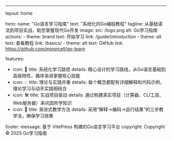 ---
layout: home

hero:
  name: "Go语言学习指南"
  text: "系统化的Go编程教程"
  tagline: 从基础语法到项目实战，助您掌握现代Go开发
  image:
    src: /logo.png
    alt: Go学习指南
  actions:
    - theme: brand
      text: 开始学习
      link: /guide/introduction
    - theme: alt
      text: 查看教程
      link: /basics/
    - theme: alt
      text: GitHub
      link: https://github.com/minorcell/go-learn

features:
  - icon: 📖
    title: 系统化学习路径
    details: 精心设计的学习路线，从Go语言基础到高级特性，循序渐进掌握核心技能
  - icon: 💡
    title: 理论与实践并重
    details: 每个概念都配有详细解释和代码示例，理论学习与动手实践相结合
  - icon: 🛠️
    title: 实战项目驱动
    details: 通过构建真实项目（计算器、CLI工具、Web服务器）来巩固所学知识
  - icon: 🎯
    title: 渐进式教学方法
    details: 采用"解释→编码→运行结果"的三步教学法，确保学习效果

footer:
  message: 基于 VitePress 构建的Go语言学习平台
  copyright: Copyright © 2025 Go学习指南